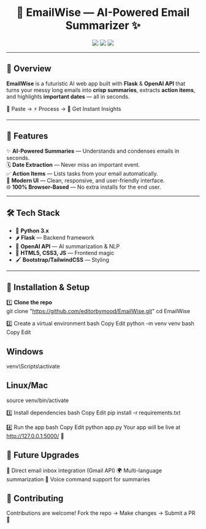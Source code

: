 <!-- Banner -->
<h1 align="center">🚀 EmailWise — AI-Powered Email Summarizer ✨</h1>

<p align="center">
  <img src="https://img.shields.io/badge/Flask-2C3E50?style=for-the-badge&logo=flask&logoColor=white" />
  <img src="https://img.shields.io/badge/OpenAI_API-412991?style=for-the-badge&logo=openai&logoColor=white" />
  <img src="https://img.shields.io/badge/Python-FFD43B?style=for-the-badge&logo=python&logoColor=blue" />
</p>

---

## 🌟 Overview  
**EmailWise** is a futuristic AI web app built with **Flask** & **OpenAI API** that turns your messy long emails into **crisp summaries**, extracts **action items**, and highlights **important dates** — all in seconds.  

💌 Paste → ⚡ Process → 🎯 Get Instant Insights  

---

## 🔮 Features  
✨ **AI-Powered Summaries** — Understands and condenses emails in seconds.  
🗓 **Date Extraction** — Never miss an important event.  
✅ **Action Items** — Lists tasks from your email automatically.  
🎨 **Modern UI** — Clean, responsive, and user-friendly interface.  
🌐 **100% Browser-Based** — No extra installs for the end user.  

---

## 🛠 Tech Stack  
- 🐍 **Python 3.x**  
- 🌶 **Flask** — Backend framework  
- 🤖 **OpenAI API** — AI summarization & NLP  
- 🎨 **HTML5, CSS3, JS** — Frontend magic  
- 🖌 **Bootstrap/TailwindCSS** — Styling  

---

## 🚀 Installation & Setup  
1️⃣ **Clone the repo**  
git clone "https://github.com/editorbymood/EmailWise.git"
cd EmailWise

2️⃣ Create a virtual environment
bash
Copy
Edit
python -m venv venv
bash
Copy
Edit

## Windows
venv\Scripts\activate
## Linux/Mac
source venv/bin/activate

3️⃣ Install dependencies
bash
Copy
Edit
pip install -r requirements.txt

4️⃣ Run the app
bash
Copy
Edit
python app.py
Your app will be live at http://127.0.0.1:5000/ 🚀



## 🧠 Future Upgrades
📧 Direct email inbox integration (Gmail API)
🌍 Multi-language summarization
🎤 Voice command support for summaries

## 🤝 Contributing
Contributions are welcome!
Fork the repo → Make changes → Submit a PR 🚀




